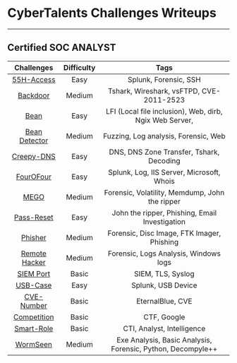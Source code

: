 # CyberTalents Challenges Writeups

***



## Certified SOC ANALYST

| Challenges | Difficulty |                                                Tags                                                |
|:-------------:|:----------:|:--------------------------------------------------------------------------------------------------:|
| [55H-Access](https://github.com/castiel-aj/Cybertalents-Challenges-Writeups/blob/master/Certified%20SOC%20Analyst/Challenges/55H%20Access%20-%20Splunk/55H%20Access%20%E2%80%93%20Writeup.md) | Easy | Splunk, Forensic, SSH |
| [Backdoor](https://github.com/castiel-aj/Cybertalents-Challenges-Writeups/blob/master/Certified%20SOC%20Analyst/Challenges/Backdoor/Backdoor%20-%20Writeup.md) | Medium | Tshark, Wireshark, vsFTPD, CVE-2011-2523 |
| [Bean](https://github.com/castiel-aj/Cybertalents-Challenges-Writeups/blob/master/Certified%20SOC%20Analyst/Challenges/Bean%20-%20Web%20Security%20Analysis/Bean%20-%20Writeup.md) | Easy | LFI (Local file inclusion), Web, dirb, Ngix Web Server, |
| [Bean Detector](https://github.com/castiel-aj/Cybertalents-Challenges-Writeups/blob/master/Certified%20SOC%20Analyst/Challenges/Beans%20Detector%20-%20Web%20Security%20Analysis/Beans%20Detector%20-%20Writeup.md) | Medium | Fuzzing, Log analysis, Forensic, Web |
| [Creepy-DNS](https://github.com/castiel-aj/Cybertalents-Challenges-Writeups/blob/master/Certified%20SOC%20Analyst/Challenges/Creepy%20DNS/Creepy%20DNS.md) | Easy | DNS, DNS Zone Transfer, Tshark, Decoding |
| [FourOFour](https://github.com/castiel-aj/Cybertalents-Challenges-Writeups/blob/master/Certified%20SOC%20Analyst/Challenges/FourOFour%20-%20Splunk/Four0Four%20-%20Writeup.md) | Easy | Splunk,  Log, IIS Server, Microsoft, Whois |
| [MEGO](https://github.com/castiel-aj/Cybertalents-Challenges-Writeups/blob/master/Certified%20SOC%20Analyst/Challenges/MEGO%20-%20Digital%20Forensics/MEGO%20Writeup.md) | Medium | Forensic, Volatility, Memdump, John the ripper |
| [Pass-Reset](https://github.com/castiel-aj/Cybertalents-Challenges-Writeups/blob/master/Certified%20SOC%20Analyst/Challenges/Pass%20reset%20-%20Email%20Analysis/Pass%20reset%20-%20Writeup.md) | Easy | John the ripper, Phishing, Email Investigation |
| [Phisher](https://github.com/castiel-aj/Cybertalents-Challenges-Writeups/blob/master/Certified%20SOC%20Analyst/Challenges/Phisher%20-%20Digital%20Forensics/Phisher.md) | Medium | Forensic, Disc Image, FTK Imager, Phishing |
| [Remote Hacker](https://github.com/castiel-aj/Cybertalents-Challenges-Writeups/blob/master/Certified%20SOC%20Analyst/Challenges/Remote%20Hacker%20-%20Windows%20Logs/Remote%20Hacker%20-%20Writeup.md) | Medium | Forensic, Logs Analysis, Windows logs |
| [SIEM Port](https://github.com/castiel-aj/Cybertalents-Challenges-Writeups/blob/master/Certified%20SOC%20Analyst/Challenges/SIEM%20Port%20-%20Introduction%20to%20Logs%20and%20Events/SIEM%20Port%20-%20Writeup.md) | Basic | SIEM, TLS, Syslog |
| [USB-Case](https://github.com/castiel-aj/Cybertalents-Challenges-Writeups/blob/master/Certified%20SOC%20Analyst/Challenges/USB%20Case%20-%20SIEM%20Use%20Cases/USB%20Case%20-%20Writeup.md) | Easy | Splunk, USB Device |
|     [CVE-Number](https://github.com/castiel-aj/Cybertalents-Challenges-Writeups/blob/master/Certified%20SOC%20Analyst/Challenges/CVE%20Number/CVE%20Number.md)     |    Basic    |                                       EternalBlue, CVE                                       |
|      [Competition](https://github.com/castiel-aj/Cybertalents-Challenges-Writeups/blob/master/Certified%20SOC%20Analyst/Challenges/Compitition/Compitition.md)      |   Basic    |         CTF, Google          |
|       [Smart-Role](https://github.com/castiel-aj/Cybertalents-Challenges-Writeups/blob/master/Certified%20SOC%20Analyst/Challenges/Smart%20Role/Smart%20Role.md)       |   Basic    |           CTI, Analyst, Intelligence           |
|         [WormSeen](https://github.com/castiel-aj/Cybertalents-Challenges-Writeups/blob/master/Certified%20SOC%20Analyst/Challenges/WormSeen%20-%20Endpoint%20Security/Worm%20Seen.md)         |   Medium   |    Exe Analysis, Basic Analysis, Forensic, Python, Decompyle++    |



